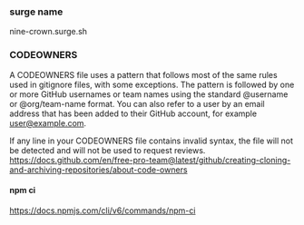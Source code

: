 ### surge name

nine-crown.surge.sh

### CODEOWNERS

A CODEOWNERS file uses a pattern that follows most of the same rules used in gitignore files, with some exceptions. The pattern is followed by one or more GitHub usernames or team names using the standard @username or @org/team-name format. You can also refer to a user by an email address that has been added to their GitHub account, for example user@example.com.

If any line in your CODEOWNERS file contains invalid syntax, the file will not be detected and will not be used to request reviews.
https://docs.github.com/en/free-pro-team@latest/github/creating-cloning-and-archiving-repositories/about-code-owners

#### npm ci

https://docs.npmjs.com/cli/v6/commands/npm-ci
